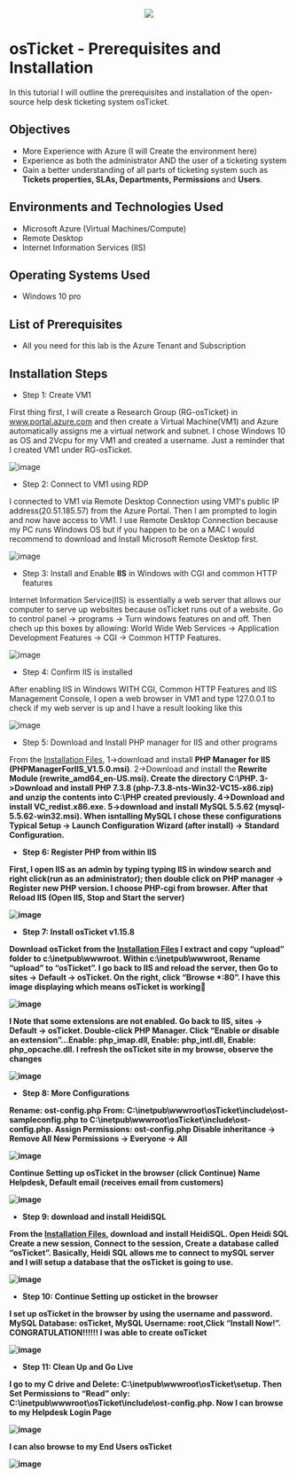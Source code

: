 <p align="center">
<img src="https://rb.gy/hdy7u" />
</p>

<h1>osTicket - Prerequisites and Installation</h1>
In this tutorial I will outline the prerequisites and installation of the open-source help desk ticketing system osTicket.


<h2>Objectives</h2>

-  More Experience with Azure (I will Create the environment here)
-  Experience as both the administrator AND the user of a ticketing system
-  Gain a better understanding of all parts of ticketing system such as <b>Tickets properties, SLAs, Departments, Permissions</b> and <b>Users</b>.

<h2>Environments and Technologies Used</h2>

- Microsoft Azure (Virtual Machines/Compute)
- Remote Desktop
- Internet Information Services (IIS)

<h2>Operating Systems Used </h2>

- Windows 10 pro

<h2>List of Prerequisites</h2>

- All you need for this lab is the Azure Tenant and Subscription
    
<h2>Installation Steps</h2>

-  Step 1: Create VM1

First thing first, I will create a Research Group (RG-osTicket) in www.portal.azure.com and then create a Virtual Machine(VM1) and Azure automatically assigns me a virtual network and subnet. I chose Windows 10 as OS and 2Vcpu for my VM1 and created a username. Just a reminder that I created VM1 under RG-osTicket.

![image](https://github.com/danielbangm/osticket-prereqs/assets/22795502/84f84161-9647-4480-b518-ea73ed24b20b)

-  Step 2: Connect to VM1 using RDP

I connected to VM1 via Remote Desktop Connection using VM1's public IP address(20.51.185.57) from the Azure Portal. Then I am prompted to login and now have access to VM1. I use Remote Desktop Connection because my PC runs Windows OS but if you happen to be on a MAC I would recommend to download and Install Microsoft Remote Desktop first.

![image](https://github.com/danielbangm/osticket-prereqs/assets/22795502/0dc6df39-2748-4f99-bbf5-e431e98f97ca)

-  Step 3: Install and Enable <b>IIS</b> in Windows with CGI and common HTTP features

Internet Information Service(IIS) is essentially a web server that allows our computer to serve up websites because osTicket runs out of a website. Go to control panel -> programs -> Turn windows features on and off. Then chech up this boxes by allowing: World Wide Web Services -> Application Development Features -> CGI -> Common HTTP Features.

![image](https://github.com/danielbangm/osticket-prereqs/assets/22795502/522227e8-ff10-4ff2-b6f9-1b321fb6af17)

-  Step 4: Confirm IIS is installed

After enabling IIS in Windows WITH CGI, Common HTTP Features and IIS Management Console, I open a web browser in VM1 and type 127.0.0.1 to check if my web server is up and I have a result looking like this 

![image](https://github.com/danielbangm/osticket-prereqs/assets/22795502/9d293999-5a5a-42be-a028-94fa69de494d)

-  Step 5: Download and Install PHP manager for IIS and other programs

From the <a href="https://drive.google.com/drive/u/1/folders/1APMfNyfNzcxZC6EzdaNfdZsUwxWYChf6">Installation Files</a>, 1->download and install <b>PHP Manager for IIS (PHPManagerForIIS_V1.5.0.msi)</b>. 2->Download and install the <b>Rewrite Module (rewrite_amd64_en-US.msi)<b>. Create the directory C:\PHP. 3->Download and install <b>PHP 7.3.8 (php-7.3.8-nts-Win32-VC15-x86.zip)</b> and unzip the contents into C:\PHP created previously. 4->Download and install <b>VC_redist.x86.exe</b>. 5->download and install <b>MySQL 5.5.62 (mysql-5.5.62-win32.msi).</b> When isntalling MySQL I chose these configurations Typical Setup -> Launch Configuration Wizard (after install) -> Standard Configuration.

-  Step 6: Register PHP from within IIS

First, I open IIS as an admin by typing typing IIS in window search and right click(run as an administrator); then double click on PHP manager -> Register new PHP version. I choose PHP-cgi from browser. After that Reload IIS (Open IIS, Stop and Start the server)

![image](https://github.com/danielbangm/osticket-prereqs/assets/22795502/d320ba0a-e8ee-410e-8093-c6eeeef7d932)

-  Step 7: Install osTicket v1.15.8

Download osTicket from the <a href="https://drive.google.com/drive/u/1/folders/1APMfNyfNzcxZC6EzdaNfdZsUwxWYChf6">Installation Files</a>
I extract and copy “upload” folder to c:\inetpub\wwwroot. Within c:\inetpub\wwwroot, Rename “upload” to “osTicket”.
I go back to IIS and reload the server, then Go to sites -> Default -> osTicket.   On the right, click “Browse *:80”.  I have this image displaying which means osTicket is working💪

![image](https://github.com/danielbangm/osticket-prereqs/assets/22795502/a5f059b0-272a-4e02-a73c-dcbec34d1e26)

<p>
I Note that some extensions are not enabled. Go back to IIS, sites -> Default -> osTicket. Double-click PHP Manager. Click “Enable or disable an extension”...Enable: php_imap.dll, Enable: php_intl.dll, Enable: php_opcache.dll. I refresh the osTicket site in my browse, observe the changes
</p>

![image](https://github.com/danielbangm/osticket-prereqs/assets/22795502/510b68b5-d825-4dd6-8050-26936cda26d6)

-  Step 8: More Configurations

<b>Rename: ost-config.php</b> From: C:\inetpub\wwwroot\osTicket\include\ost-sampleconfig.php to C:\inetpub\wwwroot\osTicket\include\ost-config.php. <b>Assign Permissions: ost-config.php</b> Disable inheritance -> Remove All New Permissions -> Everyone -> All

![image](https://github.com/danielbangm/osticket-prereqs/assets/22795502/eb1a015a-b647-4ee0-bd5f-144f7591034d)

<p>
Continue Setting up osTicket in the browser (click Continue) Name Helpdesk, Default email (receives email from customers)
</p>

![image](https://github.com/danielbangm/osticket-prereqs/assets/22795502/141a9e3a-7bea-46f8-8ddc-99e1d5f1940d)

-  Step 9: download and install HeidiSQL

From the <a href="https://drive.google.com/drive/u/1/folders/1APMfNyfNzcxZC6EzdaNfdZsUwxWYChf6">Installation Files</a>, download and install HeidiSQL. Open Heidi SQL Create a new session, Connect to the session, Create a database called “osTicket”. Basically, Heidi SQL allows me to connect to mySQL server and I will setup a database that the osTicket is going to use.

![image](https://github.com/danielbangm/osticket-prereqs/assets/22795502/b45aab6c-8e3c-4b1e-bf07-7cefb35026af)

-  Step 10: Continue Setting up osticket in the browser

I set up osTicket in the browser by using the username and password. MySQL Database: osTicket, MySQL Username: root,Click “Install Now!”.                                   CONGRATULATION!!!!!!                     I was able to create osTicket

![image](https://github.com/danielbangm/osticket-prereqs/assets/22795502/f7753db7-d233-4127-96d0-4931a83f58f7)

-  Step 11: Clean Up and Go Live

I go to my C drive and Delete: C:\inetpub\wwwroot\osTicket\setup. Then Set Permissions to “Read” only: C:\inetpub\wwwroot\osTicket\include\ost-config.php.  Now I can browse to my Helpdesk Login Page

![image](https://github.com/danielbangm/osticket-prereqs/assets/22795502/8e205001-0013-410a-8459-b327518f3c72)

I can also browse to my End Users osTicket

![image](https://github.com/danielbangm/osticket-prereqs/assets/22795502/cd8a296a-bae0-4c05-8bce-33e3c1174685)
